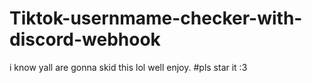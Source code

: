 # Tiktok-usernmame-checker-with-discord-webhook
i know yall are gonna skid this lol well enjoy.
#pls star it :3
